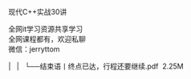 现代C++实战30讲  

全网it学习资源共享学习<br>全网课程都有，欢迎私聊<br>微信：jerryttom<br>

| &nbsp;&nbsp;| &nbsp;&nbsp;└──结束语丨终点已达，行程还要继续.pdf &nbsp;2.25M